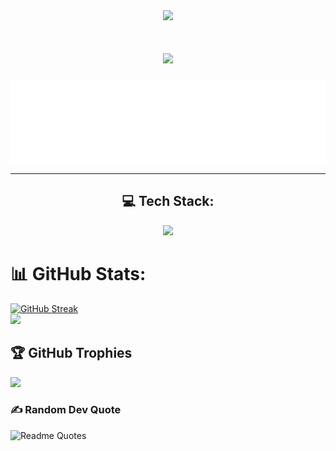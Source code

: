 <div align="center">
  <img src="https://visitor-badge.laobi.icu/badge?page_id=SpeedyCyclone.SpeedyCyclone"/>
</div>

<h1 align="center">
    <img src="https://readme-typing-svg.herokuapp.com/?font=Righteous&size=35&center=true&vCenter=true&width=500&height=70&duration=3000&lines=Hello%F0%9F%91%8B" />
</h1>

![Example](/bg.svg)

 <hr/>
<h2 align="center">💻 Tech Stack:</h2>
<p align="center">
<div align="center">
    <img src="https://skillicons.dev/icons?i=angular,astro,aws,bash,bootstrap,codepen,css,discord,bots,express,firebase,figma,git,github,html,js,jquery,md,materialui,mongodb,netlify,nextjs,nodejs,postgres,postman,prisma,react,regex,replit,stackoverflow,supabase,tailwind,unity,ts,vercel,vscode,webpack" /><br>
</div>
</p>

# 📊 GitHub Stats:
[![GitHub Streak](https://streak-stats.demolab.com?user=SpeedyCyclone&theme=aura)](https://git.io/streak-stats)
<br />
![](https://github-readme-stats.vercel.app/api/top-langs/?username=SpeedyCyclone&theme=aura&hide_border=false&include_all_commits=false&count_private=false&layout=compact)

## 🏆 GitHub Trophies
![](https://github-profile-trophy.vercel.app/?username=SpeedyCyclone&theme=aura&no-frame=false&no-bg=true&margin-w=4)

### ✍️ Random Dev Quote
![Readme Quotes](https://quotes-github-readme.vercel.app/api?type=horizontal&theme=catppuccin_mocha)



